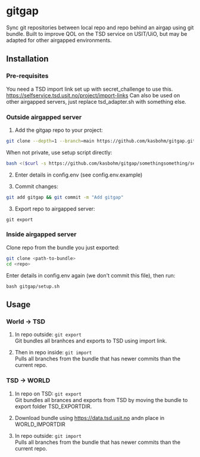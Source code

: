 # gitgap
Sync git repositories between local repo and repo behind an airgap using git bundle. Built to improve QOL on the TSD service on USIT/UiO, but may be adapted for other airgapped environments. 
## Installation
### Pre-requisites
You need a TSD import link set up with secret_challenge to use this. 
https://selfservice.tsd.usit.no/project/import-links
Can also be used on other airgapped servers, just replace tsd_adapter.sh with something else. 
### Outside airgapped server
1. Add the gitgap repo to your project:
```bash
git clone --depth=1 --branch=main https://github.com/kasbohm/gitgap.git && rm -rf gitgap/.git && sh gitgap/setup.sh
```
When not private, use setup script directly:
```bash
bash <($curl -s https://github.com/kasbohm/gitgap/somethingsomething/setup.sh)
```
2. Enter details in config.env (see config.env.example)

3. Commit changes:
```bash
git add gitgap && git commit -m "Add gitgap"
```
3. Export repo to airgapped server:
```
git export
```

### Inside airgapped server
Clone repo from the bundle you just exported:
```bash
git clone <path-to-bundle>
cd <repo>
```

Enter details in config.env again (we don't commit this file), then run:  
```
bash gitgap/setup.sh
```


## Usage
### World -> TSD
1. In repo outside: ```git export```  
Git bundles all branhces and exports to TSD using import link.

 
2. Then in repo inside: ```git import```  
Pulls all branches from the bundle that has newer commits than the current repo.

### TSD -> WORLD
1. In repo on TSD: ```git export```  
Git bundles all brances and exports from TSD by moving the bundle to export folder TSD_EXPORTDIR.

2. Download bundle using https://data.tsd.usit.no andn place in WORLD_IMPORTDIR  
3. In repo outside: ```git import```  
Pulls all branches from the bundle that has newer commits than the current repo.
